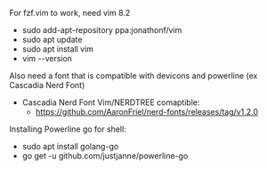For fzf.vim to work, need vim 8.2
  - sudo add-apt-repository ppa:jonathonf/vim
  - sudo apt update
  - sudo apt install vim
  - vim --version

Also need a font that is compatible with devicons and powerline (ex Cascadia Nerd Font)
  - Cascadia Nerd Font Vim/NERDTREE comaptible:
    - https://github.com/AaronFriel/nerd-fonts/releases/tag/v1.2.0

Installing Powerline go for shell:
  - sudo apt install golang-go
  - go get -u github.com/justjanne/powerline-go
